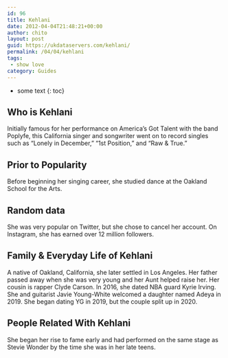 ```yaml
---
id: 96
title: Kehlani
date: 2012-04-04T21:48:21+00:00
author: chito
layout: post
guid: https://ukdataservers.com/kehlani/
permalink: /04/04/kehlani
tags:
 - show love
category: Guides
---
```


* some text
{: toc}


## Who is  Kehlani
                  
                  
                  
Initially famous for her performance on America&#8217;s Got Talent with the band Poplyfe, this California singer and songwriter went on to record singles such as &#8220;Lonely in December,&#8221; &#8220;1st Position,&#8221; and &#8220;Raw & True.&#8221; 
                  
                
                
                
## Prior to Popularity 
                  
                  
                  
Before beginning her singing career, she studied dance at the Oakland School for the Arts. 
                  
                
                
                
## Random data 
                  
                  
                  
She was very popular on Twitter, but she chose to cancel her account. On Instagram, she has earned over 12 million followers. 
                  
                
                
                
## Family & Everyday Life of Kehlani
                  
                  
                  
A native of Oakland, California, she later settled in Los Angeles. Her father passed away when she was very young and her Aunt helped raise her. Her cousin is rapper Clyde Carson. In 2016, she dated NBA guard Kyrie Irving. She and guitarist Javie Young-White welcomed a daughter named Adeya in 2019. She began dating YG in 2019, but the couple split up in 2020.
                  
                
                
                
## People Related With  Kehlani
                  
                  
                  
She began her rise to fame early and had performed on the same stage as Stevie Wonder by the time she was in her late teens. 
                  
                
              
            
          
          
          
    
    
  
